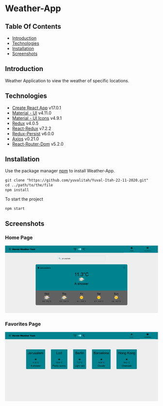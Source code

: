 # Weather-App

## Table Of Contents
  - [Introduction](#introduction)
  - [Technologies](#technologies)
  - [Installation](#installation)
  - [Screenshots](#screenshots)

## Introduction

Weather Application to view the weather of specific locations. 

## Technologies

* [Create React App](https://github.com/facebook/create-react-app) v17.0.1
* [Material - UI](https://github.com/mui-org/material-ui) v4.11.0
* [Material - UI Icons](https://github.com/mui-org/material-ui) v4.9.1
* [Redux](https://github.com/reduxjs/redux) v4.0.5
* [React-Redux](https://github.com/reduxjs/react-redux) v7.2.2
* [Redux-Persist](https://github.com/rt2zz/redux-persist) v6.0.0
* [Axios](https://github.com/axios/axios) v0.21.0
* [React-Router-Dom](https://github.com/ReactTraining/react-router) v5.2.0

## Installation

Use the package manager [npm](https://www.npmjs.com/) to install Weather-App.

```npm
git clone "https://github.com/yuvalitah/Yuval-Itah-22-11-2020.git"
cd ../path/to/the/file
npm install
```
To start the project
```npm
npm start
```

## Screenshots

### Home Page
![Home page screenshot](./Screenshots/Home-Page.png)

### Favorites Page
![Favorites page screenshot](./Screenshots/Favorites-Page.png)
